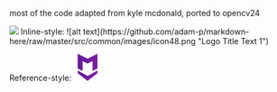 
most of the code adapted from kyle mcdonald, ported to opencv24


<img src="https://github.com/berak/threephase/Clip_threephase1.png">
Inline-style: 
![alt text](https://github.com/adam-p/markdown-here/raw/master/src/common/images/icon48.png "Logo Title Text 1")

Reference-style: 
![alt text][logo]

[logo]: https://github.com/adam-p/markdown-here/raw/master/src/common/images/icon48.png "Logo Title Text 2"

